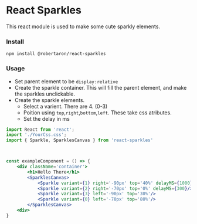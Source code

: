# React Sparkles

This react module is used to make some cute sparkly elements.

### Install

`npm install @robertaron/react-sparkles`

### Usage

* Set parent element to be `display:relative`
* Create the sparkle container. This will fill the parent element, and make the sparkles unclickable.
* Create the sparkle elements.
  * Select a varient. There are 4. (0-3)
  * Poition using `top`,`right`,`bottom`,`left`. These take css atributes.
  * Set the delay in ms

```jsx
import React from 'react';
import './YourCss.css';
import { Sparkle, SparklesCanvas } from 'react-sparkles'



const exampleComponent = () => {
    <div className='container'>
        <h1>Hello There</h1>
        <SparklesCanvas>
            <Sparkle variant={1} right='-90px' top='40%' delayMS={1000}/>
            <Sparkle variant={2} right='-70px' top='0%' delayMS={300}/>
            <Sparkle variant={3} left='-90px' top='30%'/>
            <Sparkle variant={0} left='-70px' top='80%'/>
        </SparklesCanvas>
    <div>
}
```
